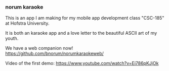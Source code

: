 ### norum karaoke ###

This is an app I am making for my mobile app development class "CSC-185" at Hofstra University.

It is both an karaoke app and a love letter to the beautiful ASCII art of my youth.

We have a web companion now! https://github.com/bnorum/norumkaraokeweb/

Video of the first demo: https://www.youtube.com/watch?v=Ei786pKJjOk 
